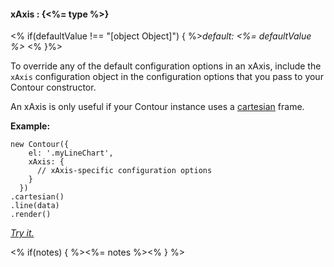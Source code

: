 #### **xAxis** : {<%= type %>}

<% if(defaultValue !== "[object Object]") { %>*default: <%= defaultValue %>* <% }%>

To override any of the default configuration options in an xAxis, include the `xAxis` configuration object in the configuration options that you pass to your Contour constructor.

An xAxis is only useful if your Contour instance uses a [cartesian](#cartesian) frame.

**Example:**

    new Contour({
        el: '.myLineChart',
        xAxis: {
          // xAxis-specific configuration options
        }
      })
    .cartesian()
    .line(data)
    .render()

*[Try it.](<%= jsFiddleLink %>)*

<% if(notes) { %><%= notes %><% } %>

